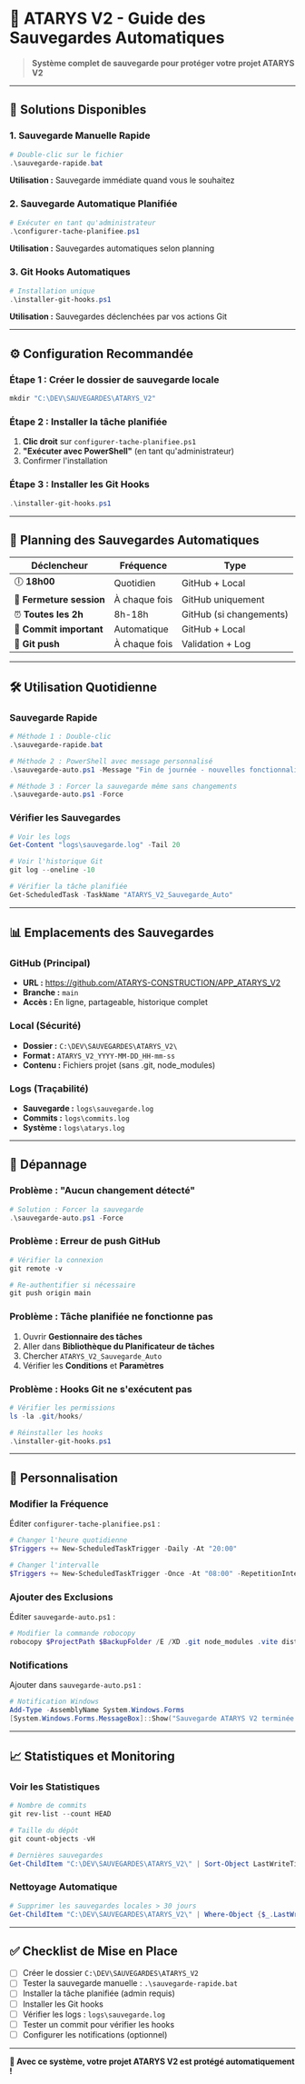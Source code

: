 # 💾 ATARYS V2 - Guide des Sauvegardes Automatiques

> **Système complet de sauvegarde pour protéger votre projet ATARYS V2**

---

## 🎯 **Solutions Disponibles**

### 1. **Sauvegarde Manuelle Rapide**
```powershell
# Double-clic sur le fichier
.\sauvegarde-rapide.bat
```
**Utilisation :** Sauvegarde immédiate quand vous le souhaitez

### 2. **Sauvegarde Automatique Planifiée**
```powershell
# Exécuter en tant qu'administrateur
.\configurer-tache-planifiee.ps1
```
**Utilisation :** Sauvegardes automatiques selon planning

### 3. **Git Hooks Automatiques**
```powershell
# Installation unique
.\installer-git-hooks.ps1
```
**Utilisation :** Sauvegardes déclenchées par vos actions Git

---

## ⚙️ **Configuration Recommandée**

### **Étape 1 : Créer le dossier de sauvegarde locale**
```powershell
mkdir "C:\DEV\SAUVEGARDES\ATARYS_V2"
```

### **Étape 2 : Installer la tâche planifiée**
1. **Clic droit** sur `configurer-tache-planifiee.ps1`
2. **"Exécuter avec PowerShell"** (en tant qu'administrateur)
3. Confirmer l'installation

### **Étape 3 : Installer les Git Hooks**
```powershell
.\installer-git-hooks.ps1
```

---

## 📅 **Planning des Sauvegardes Automatiques**

| **Déclencheur** | **Fréquence** | **Type** |
|----------------|---------------|----------|
| 🕕 **18h00** | Quotidien | GitHub + Local |
| 🚪 **Fermeture session** | À chaque fois | GitHub uniquement |
| ⏰ **Toutes les 2h** | 8h-18h | GitHub (si changements) |
| 📝 **Commit important** | Automatique | GitHub + Local |
| 🔄 **Git push** | À chaque fois | Validation + Log |

---

## 🛠️ **Utilisation Quotidienne**

### **Sauvegarde Rapide**
```powershell
# Méthode 1 : Double-clic
.\sauvegarde-rapide.bat

# Méthode 2 : PowerShell avec message personnalisé
.\sauvegarde-auto.ps1 -Message "Fin de journée - nouvelles fonctionnalités"

# Méthode 3 : Forcer la sauvegarde même sans changements
.\sauvegarde-auto.ps1 -Force
```

### **Vérifier les Sauvegardes**
```powershell
# Voir les logs
Get-Content "logs\sauvegarde.log" -Tail 20

# Voir l'historique Git
git log --oneline -10

# Vérifier la tâche planifiée
Get-ScheduledTask -TaskName "ATARYS_V2_Sauvegarde_Auto"
```

---

## 📊 **Emplacements des Sauvegardes**

### **GitHub (Principal)**
- **URL :** https://github.com/ATARYS-CONSTRUCTION/APP_ATARYS_V2
- **Branche :** `main`
- **Accès :** En ligne, partageable, historique complet

### **Local (Sécurité)**
- **Dossier :** `C:\DEV\SAUVEGARDES\ATARYS_V2\`
- **Format :** `ATARYS_V2_YYYY-MM-DD_HH-mm-ss`
- **Contenu :** Fichiers projet (sans .git, node_modules)

### **Logs (Traçabilité)**
- **Sauvegarde :** `logs\sauvegarde.log`
- **Commits :** `logs\commits.log`
- **Système :** `logs\atarys.log`

---

## 🚨 **Dépannage**

### **Problème : "Aucun changement détecté"**
```powershell
# Solution : Forcer la sauvegarde
.\sauvegarde-auto.ps1 -Force
```

### **Problème : Erreur de push GitHub**
```powershell
# Vérifier la connexion
git remote -v

# Re-authentifier si nécessaire
git push origin main
```

### **Problème : Tâche planifiée ne fonctionne pas**
1. Ouvrir **Gestionnaire des tâches**
2. Aller dans **Bibliothèque du Planificateur de tâches**
3. Chercher `ATARYS_V2_Sauvegarde_Auto`
4. Vérifier les **Conditions** et **Paramètres**

### **Problème : Hooks Git ne s'exécutent pas**
```powershell
# Vérifier les permissions
ls -la .git/hooks/

# Réinstaller les hooks
.\installer-git-hooks.ps1
```

---

## 🔧 **Personnalisation**

### **Modifier la Fréquence**
Éditer `configurer-tache-planifiee.ps1` :
```powershell
# Changer l'heure quotidienne
$Triggers += New-ScheduledTaskTrigger -Daily -At "20:00"

# Changer l'intervalle
$Triggers += New-ScheduledTaskTrigger -Once -At "08:00" -RepetitionInterval (New-TimeSpan -Hours 1)
```

### **Ajouter des Exclusions**
Éditer `sauvegarde-auto.ps1` :
```powershell
# Modifier la commande robocopy
robocopy $ProjectPath $BackupFolder /E /XD .git node_modules .vite dist __pycache__ temp /XF *.log *.tmp *.cache
```

### **Notifications**
Ajouter dans `sauvegarde-auto.ps1` :
```powershell
# Notification Windows
Add-Type -AssemblyName System.Windows.Forms
[System.Windows.Forms.MessageBox]::Show("Sauvegarde ATARYS V2 terminée !", "Succès")
```

---

## 📈 **Statistiques et Monitoring**

### **Voir les Statistiques**
```powershell
# Nombre de commits
git rev-list --count HEAD

# Taille du dépôt
git count-objects -vH

# Dernières sauvegardes
Get-ChildItem "C:\DEV\SAUVEGARDES\ATARYS_V2\" | Sort-Object LastWriteTime -Descending | Select-Object -First 5
```

### **Nettoyage Automatique**
```powershell
# Supprimer les sauvegardes locales > 30 jours
Get-ChildItem "C:\DEV\SAUVEGARDES\ATARYS_V2\" | Where-Object {$_.LastWriteTime -lt (Get-Date).AddDays(-30)} | Remove-Item -Recurse -Force
```

---

## ✅ **Checklist de Mise en Place**

- [ ] Créer le dossier `C:\DEV\SAUVEGARDES\ATARYS_V2`
- [ ] Tester la sauvegarde manuelle : `.\sauvegarde-rapide.bat`
- [ ] Installer la tâche planifiée (admin requis)
- [ ] Installer les Git hooks
- [ ] Vérifier les logs : `logs\sauvegarde.log`
- [ ] Tester un commit pour vérifier les hooks
- [ ] Configurer les notifications (optionnel)

---

**🎯 Avec ce système, votre projet ATARYS V2 est protégé automatiquement !** 